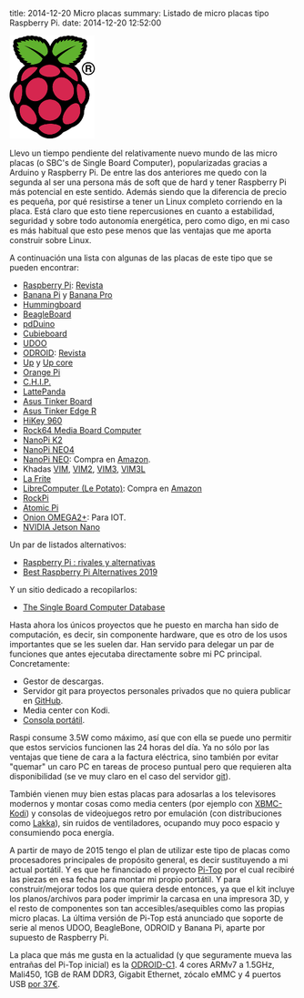 title: 2014-12-20 Micro placas
summary: Listado de micro placas tipo Raspberry Pi.
date: 2014-12-20 12:52:00

![Raspberry Pi Logo](/images/posts/Raspi_Colour_R.png)

Llevo un tiempo pendiente del relativamente nuevo mundo de las micro placas (o SBC's de Single Board Computer), popularizadas gracias a Arduino y Raspberry Pi. De entre las dos anteriores me quedo con la segunda al ser una persona más de soft que de hard y tener Raspberry Pi más potencial en este sentido. Además siendo que la diferencia de precio es pequeña, por qué resistirse a tener un Linux completo corriendo en la placa. Está claro que esto tiene repercusiones en cuanto a estabilidad, seguridad y sobre todo autonomía energética, pero como digo, en mi caso es más habitual que esto pese menos que las ventajas que me aporta construir sobre Linux.

A continuación una lista con algunas de las placas de este tipo que se pueden encontrar:

* [Raspberry Pi](http://www.raspberrypi.org/): [Revista](https://www.raspberrypi.org/magpi/)
* [Banana Pi](http://www.bananapi.org/p/product.html) y [Banana Pro](http://www.lemaker.org/)
* [Hummingboard](http://www.solid-run.com/products/hummingboard/)
* [BeagleBoard](http://beagleboard.org/)
* [pdDuino](http://www.pcduino.com/)
* [Cubieboard](http://cubieboard.org/)
* [UDOO](http://www.udoo.org/)
* [ODROID](http://www.hardkernel.com/main/main.php): [Revista](http://magazine.odroid.com/)
* [Up](http://up-shop.org/) y [Up core](https://www.kickstarter.com/projects/802007522/up-core-the-smallest-quadcore-x86-single-board-com/description)
* [Orange Pi](http://www.orangepi.org/orangepipc/)
* [C.H.I.P.](https://getchip.com/)
* [LattePanda](http://www.lattepanda.com/)
* [Asus Tinker Board](https://tinker-board.asus.com/prod_tinker-board.html)
* [Asus Tinker Edge R](https://tinker-board.asus.com/prod_tinker-edge-r.html)
* [HiKey 960](http://www.96boards.org/product/hikey960/)
* [Rock64 Media Board Computer](https://www.pine64.org/?product=rock64-media-board-computer)
* [NanoPi K2](http://nanopi.io/nanopi-k2.html)
* [NanoPi NEO4](https://www.friendlyarm.com/index.php?route=product/product&product_id=241)
* [NanoPi NEO](): Compra en [Amazon](https://www.amazon.com/dp/B072X7L7RJ).
* Khadas [VIM](http://khadas.com/vim/), [VIM2](http://khadas.com/vim2/), [VIM3](http://khadas.com/vim3/), [VIM3L](http://khadas.com/vim3l/)
* [La Frite](https://www.kickstarter.com/projects/librecomputer/la-frite-open-source-fries/description#)
* [LibreComputer (Le Potato)](https://www.kickstarter.com/projects/librecomputer/libre-computer-board-next-gen-4k-sbc-dev-board-for?ref=user_menu): Compra en [Amazon](https://www.amazon.com/dp/B074P6BNGZ)
* [RockPi](http://rockpi.org/)
* [Atomic Pi](https://dlidirect.com/products/atomic-pi)
* [Onion OMEGA2+](https://onion.io/store/omega2p/): Para IOT.
* [NVIDIA Jetson Nano](https://developer.nvidia.com/embedded/jetson-nano-developer-kit)

Un par de listados alternativos:

* [Raspberry Pi : rivales y alternativas](https://raspberryparatorpes.net/raspberry-pi-rivales-y-alternativas/)
* [Best Raspberry Pi Alternatives 2019](https://www.electromaker.io/blog/article/best-raspberry-pi-alternatives-2019)

Y un sitio dedicado a recopilarlos:

* [The Single Board Computer Database](https://www.hackerboards.com/home.php)

Hasta ahora los únicos proyectos que he puesto en marcha han sido de computación, es decir, sin componente hardware, que es otro de los usos importantes que se les suelen dar. Han servido para delegar un par de funciones que antes ejecutaba directamente sobre mi PC principal. Concretamente:

* Gestor de descargas.
* Servidor git para proyectos personales privados que no quiera publicar en [GitHub](https://github.com/eduardofilo).
* Media center con Kodi.
* [Consola portátil](https://learn.adafruit.com/pigrrl-2/overview).

Raspi consume 3.5W como máximo, así que con ella se puede uno permitir que estos servicios funcionen las 24 horas del día. Ya no sólo por las ventajas que tiene de cara a la factura eléctrica, sino también por evitar "quemar" un caro PC en tareas de proceso puntual pero que requieren alta disponibilidad (se ve muy claro en el caso del servidor [git](http://git-scm.com/)).

También vienen muy bien estas placas para adosarlas a los televisores modernos y montar cosas como media centers (por ejemplo con [XBMC-Kodi](http://kodi.tv/)) y consolas de videojuegos retro por emulación (con distribuciones como [Lakka](http://www.lakka.tv/)), sin ruidos de ventiladores, ocupando muy poco espacio y consumiendo poca energía.

A partir de mayo de 2015 tengo el plan de utilizar este tipo de placas como procesadores principales de propósito general, es decir sustituyendo a mi actual portátil. Y es que he financiado el proyecto [Pi-Top](http://pi-top.com/) por el cual recibiré las piezas en esa fecha para montar mi propio portátil. Y para construir/mejorar todos los que quiera desde entonces, ya que el kit incluye los planos/archivos para poder imprimir la carcasa en una impresora 3D, y el resto de componentes son tan accesibles/asequibles como las propias micro placas. La última versión de Pi-Top está anunciado que soporte de serie al menos UDOO, BeagleBone, ODROID y Banana Pi, aparte por supuesto de Raspberry Pi.

La placa que más me gusta en la actualidad (y que seguramente mueva las entrañas del Pi-Top inicial) es la [ODROID-C1](http://www.hardkernel.com/main/products/prdt_info.php?g_code=G141578608433). 4 cores ARMv7 a 1.5GHz, Mali450, 1GB de RAM DDR3, Gigabit Ethernet, zócalo eMMC y 4 puertos USB [por 37€](http://www.raspipc.es/public/home/index.php?ver=tienda&accion=verArticulo&idProducto=1187).
